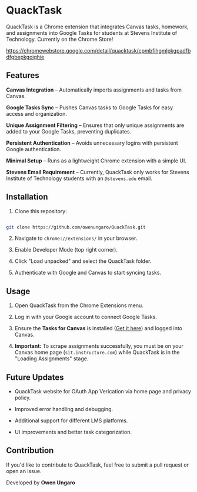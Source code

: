 
  

# QuackTask

  

QuackTask is a Chrome extension that integrates Canvas tasks, homework, and assignments into Google Tasks for students at Stevens Institute of Technology. Currently on the Chrome Store!

https://chromewebstore.google.com/detail/quacktask/cpmbfihgmlpkgpadfbdfgbepkgoighie

  

  

## Features

  

**Canvas Integration** – Automatically imports assignments and tasks from Canvas.

**Google Tasks Sync** – Pushes Canvas tasks to Google Tasks for easy access and organization.

**Unique Assignment Filtering** – Ensures that only unique assignments are added to your Google Tasks, preventing duplicates.

**Persistent Authentication** – Avoids unnecessary logins with persistent Google authentication.

**Minimal Setup** – Runs as a lightweight Chrome extension with a simple UI.

**Stevens Email Requirement** – Currently, QuackTask only works for Stevens Institute of Technology students with an `@stevens.edu` email.

  

  

## Installation

  

1. Clone this repository:

```sh

git clone https://github.com/owenungaro/QuackTask.git

```

2. Navigate to `chrome://extensions/` in your browser.

3. Enable Developer Mode (top right corner).

4. Click "Load unpacked" and select the QuackTask folder.

5. Authenticate with Google and Canvas to start syncing tasks.

  

  

## Usage

  

1. Open QuackTask from the Chrome Extensions menu.

2. Log in with your Google account to connect Google Tasks.

3. Ensure the **Tasks for Canvas** is installed ([Get it here](https://chromewebstore.google.com/detail/tasks-for-canvas-%E2%80%93-now-su/kabafodfnabokkkddjbnkgbcbmipdlmb)) and logged into Canvas.

4.  **Important:** To scrape assignments successfully, you must be on your Canvas home page (`sit.instructure.com`) while QuackTask is in the "Loading Assignments" stage.


  
  

## Future Updates

  
- QuackTask website for OAuth App Verication via home page and privacy policy.

- Improved error handling and debugging.

- Additional support for different LMS platforms.

- UI improvements and better task categorization.

  


  

## Contribution

  

If you'd like to contribute to QuackTask, feel free to submit a pull request or open an issue.

  


  

Developed by **Owen Ungaro**
